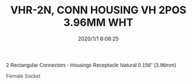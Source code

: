 ﻿---
layout: post 
title: VHR-2N, CONN HOUSING VH 2POS 3.96MM WHT
tags: VH3.96
categories: housing-terminal
overview: VHR-2N,Pitch3.96(.156"),CONN HOUSING VH 2POS 3.96MM WHT,,Female Socket
series: VH
part_number: VHR-2N
thumb_img: static/202006/223-thumb-20200620152058.jpg
image: static/202006/223-20200620152058.jpg
date: 2020/1/1 6:08:25
---


<p>
	<span style="color:#222222;font-family:Arial, Helvetica, sans-serif, dk;background-color:#FFFFFF;">2 Rectangular Connectors - Housings Receptacle Natural 0.156" (3.96mm)</span> 
</p>
<p>
	<span style="color:#222222;font-family:Arial, Helvetica, sans-serif, dk;background-color:#FFFFFF;"><span style="color:#444444;font-family:Arial, Helvetica, sans-serif, dk;">Female Socket</span><br />
</span> 
</p>
<p>
	<span style="color:#222222;font-family:Arial, Helvetica, sans-serif, dk;background-color:#FFFFFF;"><br />
</span> 
</p>
<p>
	<br />
</p>
